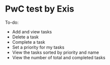 PwC test by Exis
=================

To-do: 
  * Add and view tasks
  * Delete a task
  * Complete a task
  * Set a priority for my tasks
  * View the tasks sorted by priority and name
  * View the number of total and completed tasks
